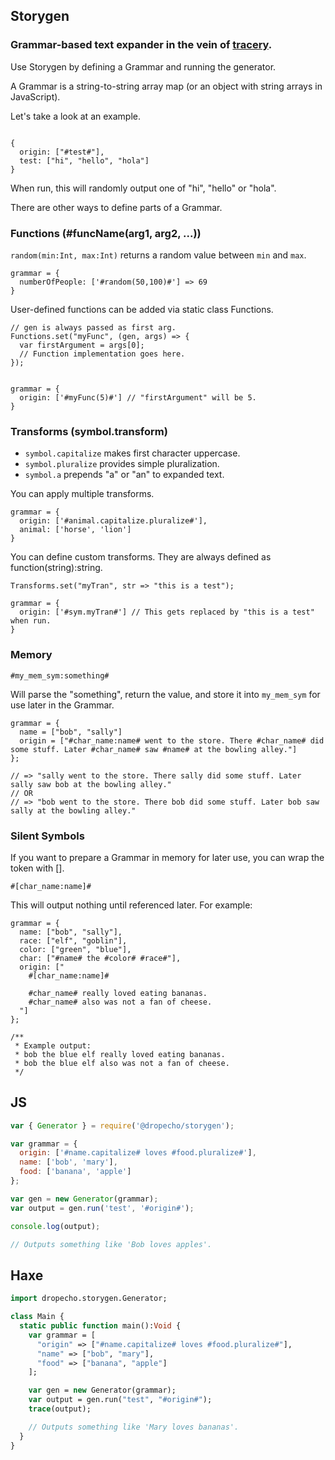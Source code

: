 ## Storygen
### Grammar-based text expander in the vein of [tracery](https://www.tracery.io).

Use Storygen by defining a Grammar and running the generator.

A Grammar is a string-to-string array map (or an object with string arrays in JavaScript).

Let's take a look at an example.
```

{
  origin: ["#test#"],
  test: ["hi", "hello", "hola"]
}

```

When run, this will randomly output one of "hi", "hello" or "hola".

There are other ways to define parts of a Grammar.

### Functions (#funcName(arg1, arg2, ...))
`random(min:Int, max:Int)` returns a random value between `min` and `max`.

```
grammar = {
  numberOfPeople: ['#random(50,100)#'] => 69
}
```

User-defined functions can be added via static class Functions.

```
// gen is always passed as first arg.
Functions.set("myFunc", (gen, args) => {
  var firstArgument = args[0];
  // Function implementation goes here.
});


grammar = {
  origin: ['#myFunc(5)#'] // "firstArgument" will be 5.
}
```


### Transforms (symbol.transform)

- `symbol.capitalize` makes first character uppercase.
- `symbol.pluralize` provides simple pluralization.
- `symbol.a` prepends "a" or "an" to expanded text.


You can apply multiple transforms.

```
grammar = {
  origin: ['#animal.capitalize.pluralize#'],
  animal: ['horse', 'lion']
}
```

You can define custom transforms. They are always defined as function(string):string.

```
Transforms.set("myTran", str => "this is a test");

grammar = {
  origin: ['#sym.myTran#'] // This gets replaced by "this is a test" when run.
}
```

### Memory

`#my_mem_sym:something#`

Will parse the "something", return the value, and store it into `my_mem_sym` for use later in the Grammar.

```
grammar = {
  name = ["bob", "sally"]
  origin = ["#char_name:name# went to the store. There #char_name# did some stuff. Later #char_name# saw #name# at the bowling alley."]
};

// => "sally went to the store. There sally did some stuff. Later sally saw bob at the bowling alley."
// OR
// => "bob went to the store. There bob did some stuff. Later bob saw sally at the bowling alley."

```

### Silent Symbols

If you want to prepare a Grammar in memory for later use, you can wrap
the token with [].

```
#[char_name:name]#
```

This will output nothing until referenced later. For example:

```
grammar = {
  name: ["bob", "sally"],
  race: ["elf", "goblin"],
  color: ["green", "blue"],
  char: ["#name# the #color# #race#"],
  origin: ["
    #[char_name:name]#

    #char_name# really loved eating bananas.
    #char_name# also was not a fan of cheese.
  "]
};

/**
 * Example output:
 * bob the blue elf really loved eating bananas.
 * bob the blue elf also was not a fan of cheese.
 */

```



## JS

```js
var { Generator } = require('@dropecho/storygen');

var grammar = {
  origin: ['#name.capitalize# loves #food.pluralize#'],
  name: ['bob', 'mary'],
  food: ['banana', 'apple']
};

var gen = new Generator(grammar);
var output = gen.run('test', '#origin#');

console.log(output);

// Outputs something like 'Bob loves apples'.

```


## Haxe

```haxe
import dropecho.storygen.Generator;

class Main {
  static public function main():Void {
    var grammar = [
      "origin" => ["#name.capitalize# loves #food.pluralize#"],
      "name" => ["bob", "mary"],
      "food" => ["banana", "apple"]
    ];

    var gen = new Generator(grammar);
    var output = gen.run("test", "#origin#");
    trace(output);

    // Outputs something like 'Mary loves bananas'.
  }
}

```
